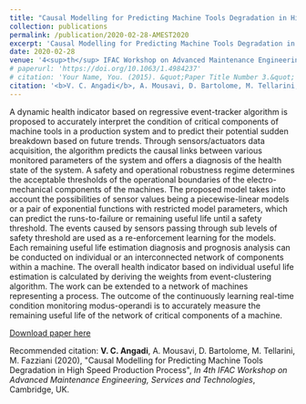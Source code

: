 ```yaml
---
title: "Causal Modelling for Predicting Machine Tools Degradation in High Speed Production Process"
collection: publications
permalink: /publication/2020-02-28-AMEST2020
excerpt: 'Causal Modelling for Predicting Machine Tools Degradation in High Speed Production Process.'
date: 2020-02-28
venue: '4<sup>th</sup> IFAC Workshop on Advanced Maintenance Engineering, Services and Technologies, Cambridge, UK'
# paperurl: 'https://doi.org/10.1063/1.4984237'
# citation: 'Your Name, You. (2015). &quot;Paper Title Number 3.&quot; <i>Journal 1</i>. 1(3).'
citation: '<b>V. C. Angadi</b>, A. Mousavi, D. Bartolome, M. Tellarini, M. Fazziani (2020), &quot;Causal Modelling for Predicting Machine Tools Degradation in High Speed Production Process&quot;, <i>In 4th IFAC Workshop on Advanced Maintenance Engineering, Services and Technologies</i>, Cambridge, UK.'
---
```

A dynamic health indicator based on regressive event-tracker algorithm is proposed to accurately interpret the condition of critical components of machine tools in a production system and to predict their potential sudden breakdown based on future trends. Through sensors/actuators data acquisition, the algorithm predicts the causal links between various monitored parameters of the system and offers a diagnosis of the health state of the system. A safety and operational robustness regime determines the acceptable thresholds of the operational boundaries of the electro-mechanical components of the machines. The proposed model takes into account the possibilities of sensor values being a piecewise-linear models or a pair of exponential functions with restricted model parameters, which can predict the runs-to-failure or remaining useful life until a safety threshold. The events caused by sensors passing through sub levels of safety threshold are used as a re-enforcement learning for the models. Each remaining useful life estimation diagnosis and prognosis analysis can be conducted on individual or an interconnected network of components within a machine. The overall health indicator based on individual useful life estimation is calculated by deriving the weights from event-clustering algorithm. The work can be extended to a network of machines representing a process. The outcome of the continuously learning real-time condition monitoring modus-operandi is to accurately measure the remaining useful life of the network of critical components of a machine.

[Download paper here](https://vcangadi1.github.io/files/AMEST2020.pdf)

Recommended citation: <b>V. C. Angadi</b>, A. Mousavi, D. Bartolome, M. Tellarini, M. Fazziani (2020), &quot;Causal Modelling for Predicting Machine Tools Degradation in High Speed Production Process&quot;, <i>In 4th IFAC Workshop on Advanced Maintenance Engineering, Services and Technologies</i>, Cambridge, UK.
